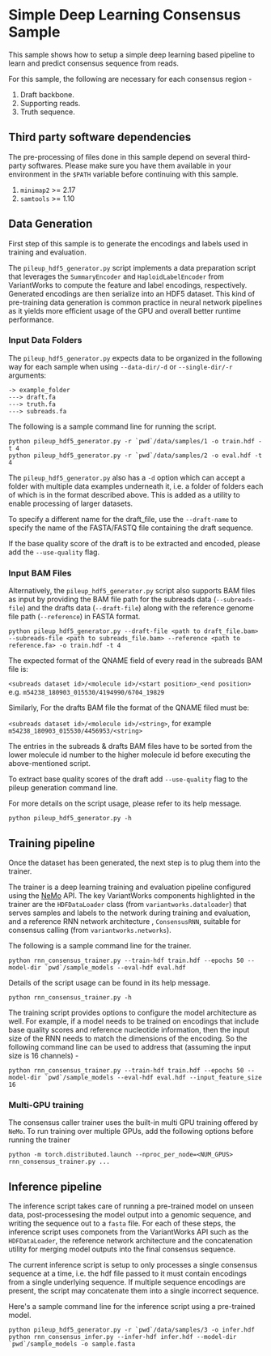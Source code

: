 # Simple Deep Learning Consensus Sample

This sample shows how to setup a simple deep learning based pipeline
to learn and predict consensus sequence from reads.

For this sample, the following are necessary for each consensus region - 

1. Draft backbone.
2. Supporting reads.
2. Truth sequence.

## Third party software dependencies

The pre-processing of files done in this sample depend on several third-party
softwares. Please make sure you have them available in your environment in the
`$PATH` variable before continuing with this sample.

1. `minimap2` >= 2.17
2. `samtools` >= 1.10

## Data Generation

First step of this sample is to generate the encodings and labels used in training and evaluation.

The `pileup_hdf5_generator.py` script implements a data preparation script that leverages the
`SummaryEncoder` and `HaploidLabelEncoder` from VariantWorks to compute the feature and
label encodings, respectively. Generated encodings are then serialize into an HDF5 dataset.
This kind of pre-training data generation is common practice in neural network pipelines as
it yields more efficient usage of the GPU and overall better runtime performance.

### Input Data Folders
The `pileup_hdf5_generator.py` expects data to be organized in the following way for each sample when 
using `--data-dir/-d` or `--single-dir/-r` arguments:
```
-> example_folder
---> draft.fa
---> truth.fa
---> subreads.fa
```

The following is a sample command line for running the script.
```
python pileup_hdf5_generator.py -r `pwd`/data/samples/1 -o train.hdf -t 4
python pileup_hdf5_generator.py -r `pwd`/data/samples/2 -o eval.hdf -t 4
```
The `pileup_hdf5_generator.py` also has a `-d` option which can accept a folder with multiple
data examples underneath it, i.e. a folder of folders each of which is in the format described
above. This is added as a utility to enable processing of larger datasets.

To specify a different name for the draft_file, use the `--draft-name` to specify the name of the FASTA/FASTQ file containing the draft sequence.

If the base quality score of the draft is to be extracted and encoded, please add the `--use-quality` flag.

### Input BAM Files
Alternatively, the `pileup_hdf5_generator.py` script also supports BAM files as input by providing the BAM file path for the
subreads data (`--subreads-file`) and the drafts data (`--draft-file`) along with the reference genome file path (`--reference`) in FASTA format.
```
python pileup_hdf5_generator.py --draft-file <path to draft_file.bam> --subreads-file <path to subreads_file.bam> --reference <path to reference.fa> -o train.hdf -t 4
```

The expected format of the QNAME field of every read in the subreads BAM file is:

```<subreads dataset id>/<molecule id>/<start position>_<end position>```
e.g. ```m54238_180903_015530/4194990/6704_19829```

Similarly, For the drafts BAM file the format of the QNAME filed must be:

```<subreads dataset id>/<molecule id>/<string>```, for example  ```m54238_180903_015530/4456953/<string>```

The entries in the subreads & drafts BAM files have to be sorted from the lower molecule id number to the higher molecule id before executing the above-mentioned script.

To extract base quality scores of the draft add `--use-quality` flag to the pileup generation command line.

For more details on the script usage, please refer to its help message.
```
python pileup_hdf5_generator.py -h
```

## Training pipeline

Once the dataset has been generated, the next step is to plug them into the trainer.

The trainer is a deep learning training and evaluation pipeline configured using the
[NeMo](https://nvidia.github.io/NeMo/) API. The key VariantWorks components highlighted in
the trainer are the `HDFDataLoader` class (from `variantworks.dataloader`) that serves samples
and labels to the network during training and evaluation, and a reference RNN network architecture
, `ConsensusRNN`, suitable for consensus calling (from `variantworks.networks`).

The following is a sample command line for the trainer.
```
python rnn_consensus_trainer.py --train-hdf train.hdf --epochs 50 --model-dir `pwd`/sample_models --eval-hdf eval.hdf
```

Details of the script usage can be found in its help message.
```
python rnn_consensus_trainer.py -h
```

The training script provides options to configure the model architecture as well. For example, if a model needs to be trained
on encodings that include base quality scores and reference nucleotide information, then the input size of the RNN needs to match
the dimensions of the encoding. So the following command line can be used to address that (assuming the input size is 16 channels) -
```
python rnn_consensus_trainer.py --train-hdf train.hdf --epochs 50 --model-dir `pwd`/sample_models --eval-hdf eval.hdf --input_feature_size 16
```

### Multi-GPU training
The consensus caller trainer uses the built-in multi GPU training offered by `NeMo`. To run training over multiple GPUs,
add the following options before running the trainer
```
python -m torch.distributed.launch --nproc_per_node=<NUM_GPUS> rnn_consensus_trainer.py ...
```

## Inference pipeline

The inference script takes care of running a pre-trained model on unseen data, post-processesing
the model output into a genomic sequence, and writing the sequence out to a `fasta` file. For each of
these steps, the inference script uses componets from the VariantWorks API such as the `HDFDataLoader`,
the reference network architecture and the concatenation utility for merging model outputs into
the final consensus sequence.

The current inference script is setup to only processes a single consensus sequence at a time,
i.e. the hdf file passed to it must contain encodings from a single underlying sequence. If multiple
sequence encodings are present, the script may concatenate them into a single incorrect sequence.

Here's a sample command line for the inference script using a pre-trained model.
```
python pileup_hdf5_generator.py -r `pwd`/data/samples/3 -o infer.hdf
python rnn_consensus_infer.py --infer-hdf infer.hdf --model-dir `pwd`/sample_models -o sample.fasta
```
